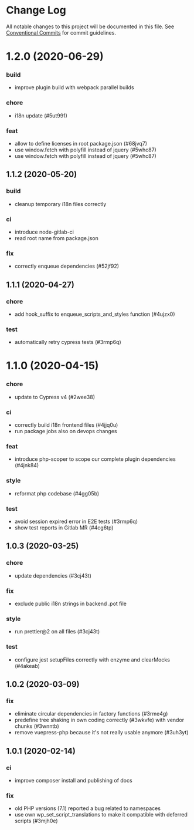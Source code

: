 # Change Log

All notable changes to this project will be documented in this file.
See [Conventional Commits](https://conventionalcommits.org) for commit guidelines.

# 1.2.0 (2020-06-29)


### build

* improve plugin build with webpack parallel builds


### chore

* i18n update (#5ut991)


### feat

* allow to define licenses in root package.json (#68jvq7)
* use window.fetch with polyfill instead of jquery (#5whc87)
* use window.fetch with polyfill instead of jquery (#5whc87)





## 1.1.2 (2020-05-20)


### build

* cleanup temporary i18n files correctly


### ci

* introduce node-gitlab-ci
* read root name from package.json


### fix

* correctly enqueue dependencies (#52jf92)





## 1.1.1 (2020-04-27)


### chore

* add hook_suffix to enqueue_scripts_and_styles function (#4ujzx0)


### test

* automatically retry cypress tests (#3rmp6q)





# 1.1.0 (2020-04-15)


### chore

* update to Cypress v4 (#2wee38)


### ci

* correctly build i18n frontend files (#4jjq0u)
* run package jobs also on devops changes


### feat

* introduce php-scoper to scope our complete plugin dependencies (#4jnk84)


### style

* reformat php codebase (#4gg05b)


### test

* avoid session expired error in E2E tests (#3rmp6q)
* show test reports in Gitlab MR (#4cg6tp)





## 1.0.3 (2020-03-25)


### chore

* update dependencies (#3cj43t)


### fix

* exclude public i18n strings in backend .pot file


### style

* run prettier@2 on all files (#3cj43t)


### test

* configure jest setupFiles correctly with enzyme and clearMocks (#4akeab)





## 1.0.2 (2020-03-09)


### fix

* eliminate circular dependencies in factory functions (#3rme4g)
* predefine tree shaking in own coding correctly (#3wkvfe) with vendor chunks (#3wnntb)
* remove vuepress-php because it's not really usable anymore (#3uh3yt)





## 1.0.1 (2020-02-14)


### ci

* improve composer install and publishing of docs


### fix

* old PHP versions (7.1) reported a bug related to namespaces
* use own wp_set_script_translations to make it compatible with deferred scripts (#3mjh0e)
